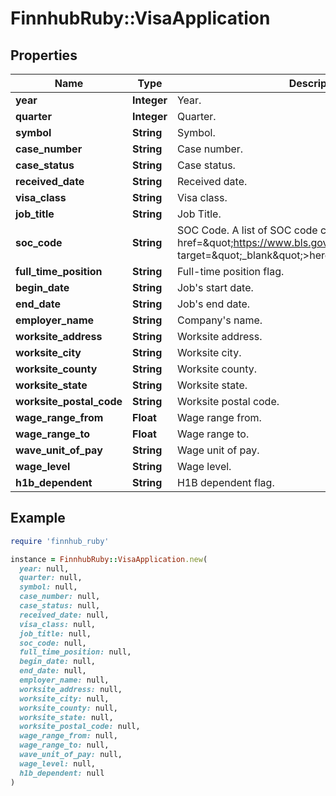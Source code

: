 # FinnhubRuby::VisaApplication

## Properties

| Name | Type | Description | Notes |
| ---- | ---- | ----------- | ----- |
| **year** | **Integer** | Year. | [optional] |
| **quarter** | **Integer** | Quarter. | [optional] |
| **symbol** | **String** | Symbol. | [optional] |
| **case_number** | **String** | Case number. | [optional] |
| **case_status** | **String** | Case status. | [optional] |
| **received_date** | **String** | Received date. | [optional] |
| **visa_class** | **String** | Visa class. | [optional] |
| **job_title** | **String** | Job Title. | [optional] |
| **soc_code** | **String** | SOC Code. A list of SOC code can be found &lt;a href&#x3D;\&quot;https://www.bls.gov/oes/current/oes_stru.htm\&quot; target&#x3D;\&quot;_blank\&quot;&gt;here&lt;/a&gt;. | [optional] |
| **full_time_position** | **String** | Full-time position flag. | [optional] |
| **begin_date** | **String** | Job&#39;s start date. | [optional] |
| **end_date** | **String** | Job&#39;s end date. | [optional] |
| **employer_name** | **String** | Company&#39;s name. | [optional] |
| **worksite_address** | **String** | Worksite address. | [optional] |
| **worksite_city** | **String** | Worksite city. | [optional] |
| **worksite_county** | **String** | Worksite county. | [optional] |
| **worksite_state** | **String** | Worksite state. | [optional] |
| **worksite_postal_code** | **String** | Worksite postal code. | [optional] |
| **wage_range_from** | **Float** | Wage range from. | [optional] |
| **wage_range_to** | **Float** | Wage range to. | [optional] |
| **wave_unit_of_pay** | **String** | Wage unit of pay. | [optional] |
| **wage_level** | **String** | Wage level. | [optional] |
| **h1b_dependent** | **String** | H1B dependent flag. | [optional] |

## Example

```ruby
require 'finnhub_ruby'

instance = FinnhubRuby::VisaApplication.new(
  year: null,
  quarter: null,
  symbol: null,
  case_number: null,
  case_status: null,
  received_date: null,
  visa_class: null,
  job_title: null,
  soc_code: null,
  full_time_position: null,
  begin_date: null,
  end_date: null,
  employer_name: null,
  worksite_address: null,
  worksite_city: null,
  worksite_county: null,
  worksite_state: null,
  worksite_postal_code: null,
  wage_range_from: null,
  wage_range_to: null,
  wave_unit_of_pay: null,
  wage_level: null,
  h1b_dependent: null
)
```

